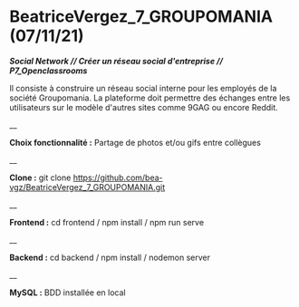 # BeatriceVergez_7_GROUPOMANIA (07/11/21)

***Social Network // Créer un réseau social d'entreprise // P7_Openclassrooms***

Il consiste à construire un réseau social interne pour les employés de la société Groupomania. La plateforme doit permettre des échanges entre les utilisateurs sur le modèle d'autres sites comme 9GAG ou encore Reddit.

__

**Choix fonctionnalité :** Partage de photos et/ou gifs entre collègues

__

**Clone :** git clone https://github.com/bea-vgz/BeatriceVergez_7_GROUPOMANIA.git

__

**Frontend :** cd frontend / npm install / npm run serve

__

**Backend :** cd backend / npm install / nodemon server

__

**MySQL :** BDD installée en local

